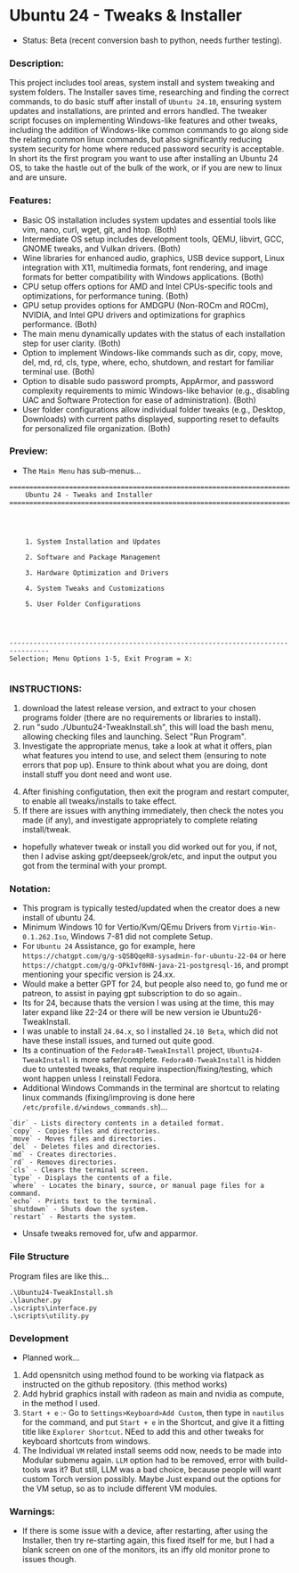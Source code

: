 # Ubuntu 24 - Tweaks & Installer
- Status: Beta (recent conversion bash to python, needs further testing).

### Description:
This project includes tool areas, system install and system tweaking and system folders. The Installer saves time, researching and finding the correct commands, to do basic stuff after install of `Ubuntu 24.10`, ensuring system updates and installations, are printed and errors handled. The tweaker script focuses on implementing Windows-like features and other tweaks, including the addition of Windows-like common commands to go along side the relating common linux commands, but also significantly reducing system security for home where reduced password security is acceptable. In short its the first program you want to use after installing an Ubuntu 24 OS, to take the hastle out of the bulk of the work, or if you are new to linux and are unsure.

### Features:
- Basic OS installation includes system updates and essential tools like vim, nano, curl, wget, git, and htop. (Both)
- Intermediate OS setup includes development tools, QEMU, libvirt, GCC, GNOME tweaks, and Vulkan drivers. (Both)
- Wine libraries for enhanced audio, graphics, USB device support, Linux integration with X11, multimedia formats, font rendering, and image formats for better compatibility with Windows applications. (Both)
- CPU setup offers options for AMD and Intel CPUs-specific tools and optimizations, for performance tuning. (Both)
- GPU setup provides options for AMDGPU (Non-ROCm and ROCm), NVIDIA, and Intel GPU drivers and optimizations for graphics performance. (Both)
- The main menu dynamically updates with the status of each installation step for user clarity. (Both)
- Option to implement Windows-like commands such as dir, copy, move, del, md, rd, cls, type, where, echo, shutdown, and restart for familiar terminal use. (Both)
- Option to disable sudo password prompts, AppArmor, and password complexity requirements to mimic Windows-like behavior (e.g., disabling UAC and Software Protection for ease of administration). (Both)
- User folder configurations allow individual folder tweaks (e.g., Desktop, Downloads) with current paths displayed, supporting reset to defaults for personalized file organization. (Both)

### Preview:
- The `Main Menu` has sub-menus...
```
================================================================================
    Ubuntu 24 - Tweaks and Installer
================================================================================




    1. System Installation and Updates

    2. Software and Package Management

    3. Hardware Optimization and Drivers

    4. System Tweaks and Customizations

    5. User Folder Configurations




--------------------------------------------------------------------------------
Selection; Menu Options 1-5, Exit Program = X: 


```


### INSTRUCTIONS:
1. download the latest release version, and extract to your chosen programs folder (there are no requirements or libraries to install).
2. run "sudo ./Ubuntu24-TweakInstall.sh", this will load the bash menu, allowing checking files and launching. Select "Run Program".
3. Investigate the appropriate menus, take a look at what it offers, plan what features you intend to use, and select them (ensuring to note errors that pop up). Ensure to think about what you are doing, dont install stuff you dont need and wont use.
4) After finishing configutation, then exit the program and restart computer, to enable all tweaks/installs to take effect. 
5) If there are issues with anything immediately, then check the notes you made (if any), and investigate appropriately to complete relating install/tweak.
- hopefully whatever tweak or install you did worked out for you, if not, then I advise asking gpt/deepseek/grok/etc, and input the output you got from the terminal with your prompt.

### Notation:
- This program is typically tested/updated when the creator does a new install of ubuntu 24.
- Minimum Windows 10 for Vertio/Kvm/QEmu Drivers from `Virtio-Win-0.1.262.Iso`, Windows 7-81 did not complete Setup.  
- For `Ubuntu 24` Assistance, go for example, here `https://chatgpt.com/g/g-sQSBQqeR8-sysadmin-for-ubuntu-22-04` or here `https://chatgpt.com/g/g-OPkIvf0HN-java-21-postgresql-16`, and prompt mentioning your specific version is 24.xx. 
- Would make a better GPT for 24, but people also need to, go fund me or patreon, to assist in paying gpt subscription to do so again..
- Its for 24, because thats the version I was using at the time, this may later expand like 22-24 or there will be new version ie Ubuntu26-TweakInstall.
- I was unable to install `24.04.x`, so I installed `24.10 Beta`, which did not have these install issues, and turned out quite good. 
- Its a continuation of the `Fedora40-TweakInstall` project, `Ubuntu24-TweakInstall` is more safer/complete. `Fedora40-TweakInstall` is hidden due to untested tweaks, that require inspection/fixing/testing, which wont happen unless I reinstall Fedora.
- Additional Windows Commands in the terminal are shortcut to relating linux commands  (fixing/improving is done here `/etc/profile.d/windows_commands.sh`)...
```
`dir` - Lists directory contents in a detailed format.
`copy` - Copies files and directories.
`move` - Moves files and directories.
`del` - Deletes files and directories.
`md` - Creates directories.
`rd` - Removes directories.
`cls` - Clears the terminal screen.
`type` - Displays the contents of a file.
`where` - Locates the binary, source, or manual page files for a command.
`echo` - Prints text to the terminal.
`shutdown` - Shuts down the system.
`restart` - Restarts the system.
```
- Unsafe tweaks removed for, ufw and apparmor.

### File Structure
Program files are like this...
```
.\Ubuntu24-TweakInstall.sh
.\launcher.py
.\scripts\interface.py
.\scripts\utility.py
```

### Development 
- Planned work...
1. Add opensnitch using method found to be working via flatpack as instructed on the github repository. (this method works)
2. Add hybrid graphics install with radeon as main and nvidia as compute, in the method I used.
3. `Start + e` :- Go to `Settings>Keyboard>Add Custom`, then type in `nautilus` for the command, and put `Start + e` in the Shortcut, and give it a fitting title like `Explorer Shortcut`. NEed to add this and other tweaks for keyboard shortcuts from windows.
4. The Individual `VM` related install seems odd now, needs to be made into Modular submenu again. `LLM` option had to be removed, error with build-tools was it? But still, LLM was a bad choice, because people will want custom Torch version possibly. Maybe Just expand out the options for the VM setup, so as to include different VM modules.

### Warnings:
- If there is some issue with a device, after restarting, after using the Installer, then try re-starting again, this fixed itself for me, but I had a blank screen on one of the monitors, its an iffy old monitor prone to issues though.
